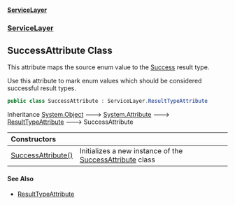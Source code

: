 #### [ServiceLayer](index 'index')
### [ServiceLayer](index#ServiceLayer 'ServiceLayer')
## SuccessAttribute Class
This attribute maps the source enum value to the [Success](ServiceLayer_ResultType#ServiceLayer_ResultType_Success 'ServiceLayer.ResultType.Success') result type.



Use this attribute to mark enum values which should be considered successful result types.
```csharp
public class SuccessAttribute : ServiceLayer.ResultTypeAttribute
```

Inheritance [System.Object](https://docs.microsoft.com/en-us/dotnet/api/System.Object 'System.Object') &#129106; [System.Attribute](https://docs.microsoft.com/en-us/dotnet/api/System.Attribute 'System.Attribute') &#129106; [ResultTypeAttribute](ServiceLayer_ResultTypeAttribute 'ServiceLayer.ResultTypeAttribute') &#129106; SuccessAttribute  

| Constructors | |
| :--- | :--- |
| [SuccessAttribute()](ServiceLayer_SuccessAttribute_SuccessAttribute() 'ServiceLayer.SuccessAttribute.SuccessAttribute()') | Initializes a new instance of the [SuccessAttribute](ServiceLayer_SuccessAttribute 'ServiceLayer.SuccessAttribute') class<br/> |
#### See Also
- [ResultTypeAttribute](ServiceLayer_ResultTypeAttribute 'ServiceLayer.ResultTypeAttribute')
